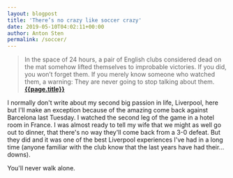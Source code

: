 ```yaml
---
layout: blogpost
title: 'There’s no crazy like soccer crazy'
date: 2019-05-10T04:02:11+00:00
author: Anton Sten
permalink: /soccer/
---
```


>In the space of 24 hours, a pair of English clubs considered dead on the mat somehow lifted themselves to improbable victories. If you did, you won’t forget them. If you merely know someone who watched them, a warning: They are never going to stop talking about them.**[{{page.title}}](https://www.wsj.com/articles/theres-no-crazy-like-soccer-crazy-11557408560?tesla=y)**

I normally don't write about my second big passion in life, Liverpool, here but I'll make an exception because of the amazing come back against Barcelona last Tuesday. I watched the second leg of the game in a hotel room in France. I was almost ready to tell my wife that we might as well go out to dinner, that there's no way they'll come back from a 3-0 defeat. But they did and it was one of the best Liverpool experiences I've had in a long time (anyone familiar with the club know that the last years have had their... downs).

You'll never walk alone. 
